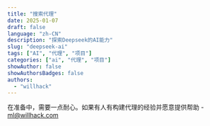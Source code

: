 ```yaml
---
title: "搜索代理"
date: 2025-01-07
draft: false
language: "zh-CN"
description: "探索Deepseek的AI能力"
slug: "deepseek-ai"
tags: ["AI", "代理", "项目"]
categories: ["ai", "代理", "项目"]
showAuthor: false
showAuthorsBadges: false
authors:
  - "willhack"
---
```


在准备中，需要一点耐心。如果有人有构建代理的经验并愿意提供帮助 - ml@willhack.com
